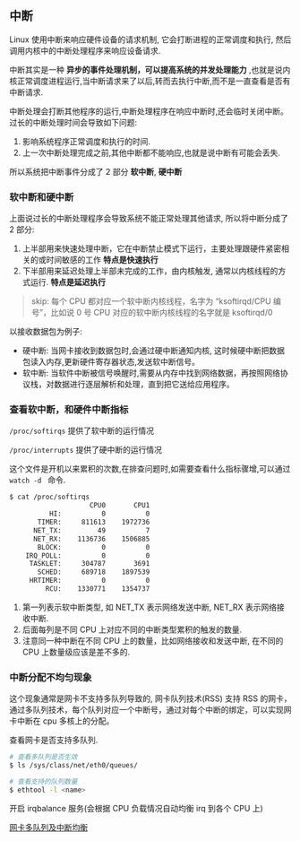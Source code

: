 ## 中断

Linux 使用中断来响应硬件设备的请求机制, 它会打断进程的正常调度和执行, 然后调用内核中的中断处理程序来响应设备请求.

中断其实是一种 **异步的事件处理机制，可以提高系统的并发处理能力** ,也就是说内核正常调度进程运行,当中断请求来了以后,转而去执行中断,而不是一直查看是否有中断请求.

中断处理会打断其他程序的运行,中断处理程序在响应中断时,还会临时关闭中断。过长的中断处理时间会导致如下问题:

1. 影响系统程序正常调度和执行的时间.
2. 上一次中断处理完成之前,其他中断都不能响应,也就是说中断有可能会丢失.

所以系统把中断事件分成了 2 部分 **软中断**, **硬中断**

### 软中断和硬中断

上面说过长的中断处理程序会导致系统不能正常处理其他请求, 所以将中断分成了 2 部分:

1. 上半部用来快速处理中断，它在中断禁止模式下运行，主要处理跟硬件紧密相关的或时间敏感的工作 **特点是快速执行**
2. 下半部用来延迟处理上半部未完成的工作，由内核触发, 通常以内核线程的方式运行. **特点是延迟执行**

> skip: 每个 CPU 都对应一个软中断内核线程，名字为 “ksoftirqd/CPU 编号”，比如说 0 号 CPU 对应的软中断内核线程的名字就是 ksoftirqd/0

以接收数据包为例子:

- 硬中断: 当网卡接收到数据包时,会通过硬中断通知内核, 这时候硬中断把数据包读入内存,更新硬件寄存器状态,发送软中断信号。
- 软中断: 当软件中断被信号唤醒时,需要从内存中找到网络数据，再按照网络协议栈，对数据进行逐层解析和处理，直到把它送给应用程序。

### 查看软中断，和硬件中断指标

`/proc/softirqs` 提供了软中断的运行情况

`/proc/interrupts` 提供了硬中断的运行情况

这个文件是开机以来累积的次数,在排查问题时,如需要查看什么指标骤增,可以通过 `watch -d ` 命令.

```bash
$ cat /proc/softirqs
                    CPU0       CPU1
          HI:          0          0
       TIMER:     811613    1972736
      NET_TX:         49          7
      NET_RX:    1136736    1506885
       BLOCK:          0          0
    IRQ_POLL:          0          0
     TASKLET:     304787       3691
       SCHED:     689718    1897539
     HRTIMER:          0          0
         RCU:    1330771    1354737
```

1. 第一列表示软中断类型, 如 NET_TX 表示网络发送中断, NET_RX 表示网络接收中断.
2. 后面每列是不同 CPU 上对应不同的中断类型累积的触发的数量.
3. 注意同一种中断在不同 CPU 上的数量，比如网络接收和发送中断, 在不同的 CPU 上数量级应该是差不多的.

### 中断分配不均匀现象

这个现象通常是网卡不支持多队列导致的, 网卡队列技术(RSS) 支持 RSS 的网卡，通过多队列技术，每个队列对应一个中断号，通过对每个中断的绑定，可以实现网卡中断在 cpu 多核上的分配。

查看网卡是否支持多队列.

```bash
# 查看多队列是否生效
$ ls /sys/class/net/eth0/queues/

# 查看支持的队列数量
$ ethtool -l <name>
```

开启 irqbalance 服务(会根据 CPU 负载情况自动均衡 irq 到各个 CPU 上)

[网卡多队列及中断均衡](http://happyseeker.github.io/kernel/2016/07/15/multi-queue-of-net-device.html)
